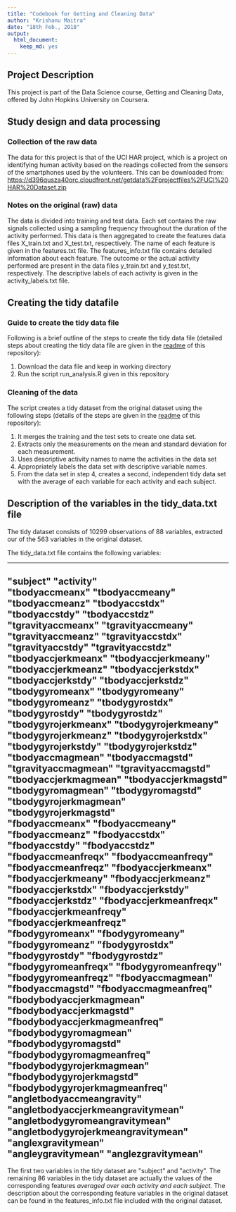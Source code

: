 ```yaml
---
title: "Codebook for Getting and Cleaning Data"
author: "Krishanu Maitra"
date: "18th Feb., 2018"
output:
  html_document:
    keep_md: yes
---
```


## Project Description
This project is part of the Data Science course, Getting and Cleaning Data, offered by John Hopkins University on Coursera.

## Study design and data processing

### Collection of the raw data
The data for this project is that of the UCI HAR project, which is a project on identifying human activity based on the readings collected from the sensors of the smartphones used by the volunteers.
This can be downloaded from: https://d396qusza40orc.cloudfront.net/getdata%2Fprojectfiles%2FUCI%20HAR%20Dataset.zip

### Notes on the original (raw) data 
The data is divided into training and test data. Each set contains the raw signals collected using a sampling frequency throughout the duration of the activity performed. This data is then aggregated to create the features data files X_train.txt and X_test.txt, respectively. 
The name of each feature is given in the features.txt file. The features_info.txt file contains detailed information about each feature.
The outcome or the actual activity performed are present in the data files y_train.txt and y_test.txt, respectively. The descriptive labels of each activity is given in the activity_labels.txt file.

## Creating the tidy datafile

### Guide to create the tidy data file
Following is a brief outline of the steps to create the tidy data file (detailed steps about creating the tidy data file are given in the [readme](https://github.com/krismaitra/getncleandata/blob/master/README.md) of this repository):
1. Download the data file and keep in working directory
2. Run the script run_analysis.R given in this repository

### Cleaning of the data
The script creates a tidy dataset from the original dataset using the following steps (details of the steps are given in the [readme](https://github.com/krismaitra/getncleandata/blob/master/README.md) of this repository):
1. It merges the training and the test sets to create one data set.
2. Extracts only the measurements on the mean and standard deviation for each measurement.
3. Uses descriptive activity names to name the activities in the data set
4. Appropriately labels the data set with descriptive variable names.
5. From the data set in step 4, creates a second, independent tidy data set with the average of each variable for each activity and each subject.

## Description of the variables in the tidy_data.txt file

The tidy dataset consists of 10299 observations of 88 variables, extracted our of the 563 variables in the original dataset.

The tidy_data.txt file contains the following variables:

---
 "subject"                           "activity"                         
 "tbodyaccmeanx"                     "tbodyaccmeany"                    
 "tbodyaccmeanz"                     "tbodyaccstdx"                     
 "tbodyaccstdy"                      "tbodyaccstdz"                     
 "tgravityaccmeanx"                  "tgravityaccmeany"                 
 "tgravityaccmeanz"                  "tgravityaccstdx"                  
 "tgravityaccstdy"                   "tgravityaccstdz"                  
 "tbodyaccjerkmeanx"                 "tbodyaccjerkmeany"                
 "tbodyaccjerkmeanz"                 "tbodyaccjerkstdx"                 
 "tbodyaccjerkstdy"                  "tbodyaccjerkstdz"                 
 "tbodygyromeanx"                    "tbodygyromeany"                   
 "tbodygyromeanz"                    "tbodygyrostdx"                    
 "tbodygyrostdy"                     "tbodygyrostdz"                    
 "tbodygyrojerkmeanx"                "tbodygyrojerkmeany"               
 "tbodygyrojerkmeanz"                "tbodygyrojerkstdx"                
 "tbodygyrojerkstdy"                 "tbodygyrojerkstdz"                
 "tbodyaccmagmean"                   "tbodyaccmagstd"                   
 "tgravityaccmagmean"                "tgravityaccmagstd"                
 "tbodyaccjerkmagmean"               "tbodyaccjerkmagstd"               
 "tbodygyromagmean"                  "tbodygyromagstd"                  
 "tbodygyrojerkmagmean"              "tbodygyrojerkmagstd"              
 "fbodyaccmeanx"                     "fbodyaccmeany"                    
 "fbodyaccmeanz"                     "fbodyaccstdx"                     
 "fbodyaccstdy"                      "fbodyaccstdz"                     
 "fbodyaccmeanfreqx"                 "fbodyaccmeanfreqy"                
 "fbodyaccmeanfreqz"                 "fbodyaccjerkmeanx"                
 "fbodyaccjerkmeany"                 "fbodyaccjerkmeanz"                
 "fbodyaccjerkstdx"                  "fbodyaccjerkstdy"                 
 "fbodyaccjerkstdz"                  "fbodyaccjerkmeanfreqx"            
 "fbodyaccjerkmeanfreqy"             "fbodyaccjerkmeanfreqz"            
 "fbodygyromeanx"                    "fbodygyromeany"                   
 "fbodygyromeanz"                    "fbodygyrostdx"                    
 "fbodygyrostdy"                     "fbodygyrostdz"                    
 "fbodygyromeanfreqx"                "fbodygyromeanfreqy"               
 "fbodygyromeanfreqz"                "fbodyaccmagmean"                  
 "fbodyaccmagstd"                    "fbodyaccmagmeanfreq"              
 "fbodybodyaccjerkmagmean"           "fbodybodyaccjerkmagstd"           
 "fbodybodyaccjerkmagmeanfreq"       "fbodybodygyromagmean"             
 "fbodybodygyromagstd"               "fbodybodygyromagmeanfreq"         
 "fbodybodygyrojerkmagmean"          "fbodybodygyrojerkmagstd"          
 "fbodybodygyrojerkmagmeanfreq"      "angletbodyaccmeangravity"         
 "angletbodyaccjerkmeangravitymean"  "angletbodygyromeangravitymean"    
 "angletbodygyrojerkmeangravitymean" "anglexgravitymean"                
 "angleygravitymean"                 "anglezgravitymean" 
---
The first two variables in the tidy dataset are "subject" and "activity". The remaining 86 variables in the tidy dataset are actually the values of the corresponding features *averaged over each activity and each subject*.
The description about the corresponding feature variables in the original dataset can be found in the features_info.txt file included with the original dataset. 